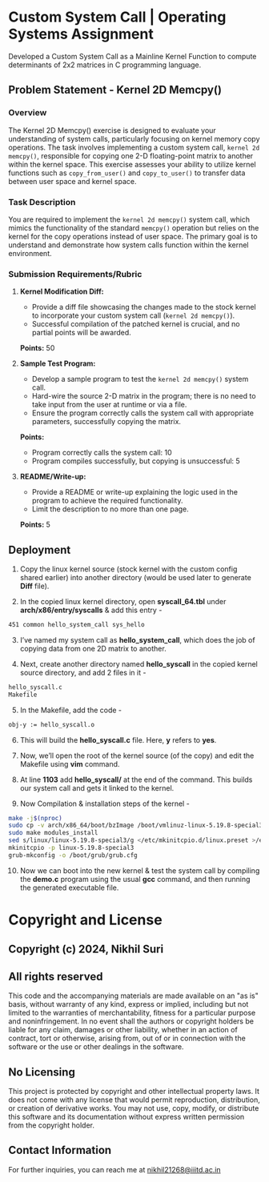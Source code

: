 
# Custom System Call | Operating Systems Assignment
Developed a Custom System Call as a Mainline Kernel Function to compute determinants of 2x2 matrices in C programming language. 

## Problem Statement - Kernel 2D Memcpy()

### Overview
The Kernel 2D Memcpy() exercise is designed to evaluate your understanding of system calls, particularly focusing on kernel memory copy operations. The task involves implementing a custom system call, `kernel 2d memcpy()`, responsible for copying one 2-D floating-point matrix to another within the kernel space. This exercise assesses your ability to utilize kernel functions such as `copy_from_user()` and `copy_to_user()` to transfer data between user space and kernel space.

### Task Description
You are required to implement the `kernel 2d memcpy()` system call, which mimics the functionality of the standard `memcpy()` operation but relies on the kernel for the copy operations instead of user space. The primary goal is to understand and demonstrate how system calls function within the kernel environment.

### Submission Requirements/Rubric

1. **Kernel Modification Diff:**
   - Provide a diff file showcasing the changes made to the stock kernel to incorporate your custom system call (`kernel 2d memcpy()`).
   - Successful compilation of the patched kernel is crucial, and no partial points will be awarded.

   **Points:** 50

2. **Sample Test Program:**
   - Develop a sample program to test the `kernel 2d memcpy()` system call.
   - Hard-wire the source 2-D matrix in the program; there is no need to take input from the user at runtime or via a file.
   - Ensure the program correctly calls the system call with appropriate parameters, successfully copying the matrix.

   **Points:**
   - Program correctly calls the system call: 10
   - Program compiles successfully, but copying is unsuccessful: 5

3. **README/Write-up:**
   - Provide a README or write-up explaining the logic used in the program to achieve the required functionality.
   - Limit the description to no more than one page.

   **Points:** 5


## Deployment


1) Copy the linux kernel source (stock kernel with the custom config shared earlier) into  another directory (would be used later to generate **Diff** file).

2) In the copied linux kernel directory, open **syscall_64.tbl** under **arch/x86/entry/syscalls** & add this entry -
```bash
451 common hello_system_call sys_hello
```

3) I’ve named my system call as **hello_system_call**, which does the job of copying data from one 2D matrix to another.

4) Next, create another directory named **hello_syscall** in the copied kernel source directory, and add 2 files in it -
```bash
hello_syscall.c
Makefile
```

5) In the Makefile, add the code -
```bash
obj-y := hello_syscall.o
```

6) This will build the **hello_syscall.c** file. Here, **y** refers to **yes**.

7) Now, we’ll open the root of the kernel source (of the copy) and edit the Makefile using **vim** command.

8) At line **1103** add **hello_syscall/** at the end of the command. This builds our system call and gets it linked to the kernel.

9) Now Compilation & installation steps of the kernel -
```bash
make -j$(nproc)
sudo cp -v arch/x86_64/boot/bzImage /boot/vmlinuz-linux-5.19.8-special3
sudo make modules_install
sed s/linux/linux-5.19.8-special3/g </etc/mkinitcpio.d/linux.preset >/etc/mkinitcpio.d/linux-5.19.8-special3.preset
mkinitcpio -p linux-5.19.8-special3
grub-mkconfig -o /boot/grub/grub.cfg
```

10) Now we can boot into the new kernel & test the system call by compiling the **demo.c** program using the usual **gcc** command, and then running the generated executable file.


# Copyright and License

## Copyright (c) 2024, Nikhil Suri

## All rights reserved

This code and the accompanying materials are made available on an "as is" basis, without warranty of any kind, express or implied, including but not limited to the warranties of merchantability, fitness for a particular purpose and noninfringement. In no event shall the authors or copyright holders be liable for any claim, damages or other liability, whether in an action of contract, tort or otherwise, arising from, out of or in connection with the software or the use or other dealings in the software.

## No Licensing
This project is protected by copyright and other intellectual property laws. It does not come with any license that would permit reproduction, distribution, or creation of derivative works. You may not use, copy, modify, or distribute this software and its documentation without express written permission from the copyright holder.

## Contact Information
For further inquiries, you can reach me at nikhil21268@iiitd.ac.in
